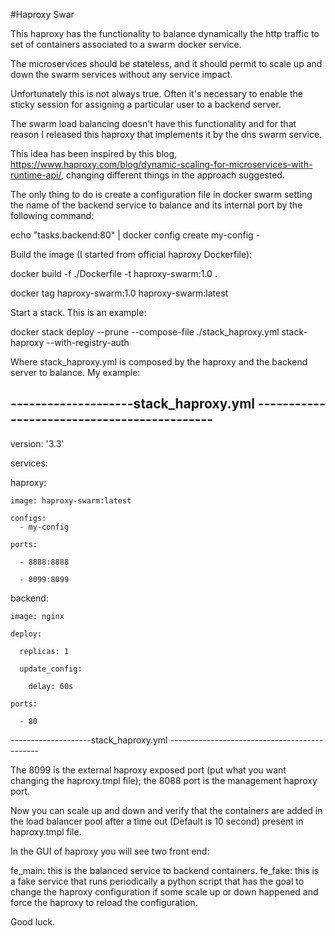 #Haproxy Swar

This haproxy has the functionality to balance dynamically the http traffic to set of containers associated to a swarm docker service.

The microservices should be stateless, and it should permit to scale up and down the swarm services without any service impact.

Unfortunately this is not always true. Often it's necessary to enable the sticky session for assigning a particular user to a backend server.

The swarm load balancing doesn't have this functionality and for that reason I released this haproxy that implements it by the dns swarm service.

This idea has been inspired by this blog, https://www.haproxy.com/blog/dynamic-scaling-for-microservices-with-runtime-api/, changing different things in the approach suggested.

The only thing to do is create a configuration file in docker swarm setting the name of the backend service to balance and its internal port by the following command:

echo "tasks.backend:80" | docker config create my-config -

Build the image (I started from official haproxy Dockerfile):

docker build -f ./Dockerfile -t haproxy-swarm:1.0 .

docker tag haproxy-swarm:1.0 haproxy-swarm:latest
 
Start a stack. This is an example:

docker stack deploy --prune --compose-file ./stack_haproxy.yml  stack-haproxy --with-registry-auth

Where stack_haproxy.yml is composed by the haproxy and the backend server to balance. My example:


--------------------stack_haproxy.yml --------------------------------------------
-
version: '3.3'

services:

  haproxy:
  
    image: haproxy-swarm:latest
	
    configs:
      - my-config
	  
    ports:
	
      - 8888:8888
	  
      - 8099:8099  

  backend:
  
    image: nginx
	
    deploy:
	
      replicas: 1
	  
      update_config:
	  
        delay: 60s
		
    ports:
	
      - 80
--------------------stack_haproxy.yml ---------------------------------------------
	  
The 8099 is the external haproxy exposed port (put what you want changing the haproxy.tmpl file); the 8088 port is the management haproxy port. 

Now you can scale up and down and verify that the containers are added in the load balancer pool after a time out (Default is 10 second) present in haproxy.tmpl file.

In the GUI of haproxy you will see two front end:

fe_main: this is the balanced service to backend containers.
fe_fake: this is a fake service that runs periodically a python script that has the goal to change the haproxy configuration if some scale up or down happened and force the haproxy to reload the configuration.


Good luck.

